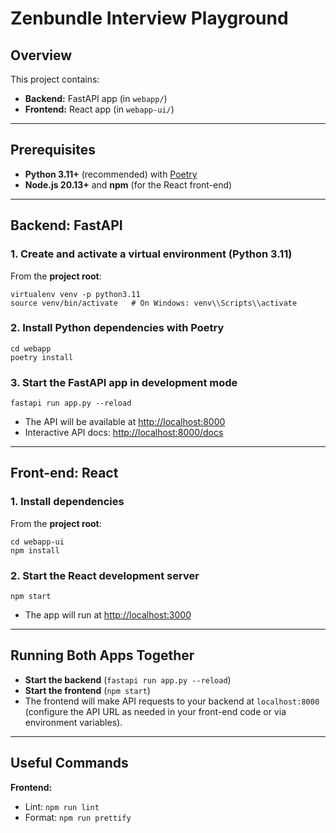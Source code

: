 # Zenbundle Interview Playground

## Overview

This project contains:
- **Backend:** FastAPI app (in `webapp/`)
- **Frontend:** React app (in `webapp-ui/`)

---

## Prerequisites

- **Python 3.11+** (recommended) with [Poetry](https://python-poetry.org/)
- **Node.js 20.13+** and **npm** (for the React front-end)

---

## Backend: FastAPI

### 1. Create and activate a virtual environment (Python 3.11)

From the **project root**:

```
virtualenv venv -p python3.11
source venv/bin/activate   # On Windows: venv\\Scripts\\activate
```

### 2. Install Python dependencies with Poetry

```
cd webapp
poetry install
```

### 3. Start the FastAPI app in development mode

```
fastapi run app.py --reload
```

- The API will be available at [http://localhost:8000](http://localhost:8000)
- Interactive API docs: [http://localhost:8000/docs](http://localhost:8000/docs)

---

## Front-end: React

### 1. Install dependencies

From the **project root**:

```
cd webapp-ui
npm install
```

### 2. Start the React development server

```
npm start
```

- The app will run at [http://localhost:3000](http://localhost:3000)

---

## Running Both Apps Together

- **Start the backend** (`fastapi run app.py --reload`)
- **Start the frontend** (`npm start`)
- The frontend will make API requests to your backend at `localhost:8000` (configure the API URL as needed in your front-end code or via environment variables).

---

## Useful Commands

**Frontend:**
- Lint: `npm run lint`
- Format: `npm run prettify`
